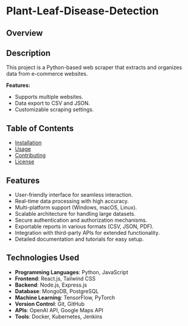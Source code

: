 # Plant-Leaf-Disease-Detection

## Overview
## Description
This project is a Python-based web scraper that extracts and organizes data from e-commerce websites.
 
**Features:**
- Supports multiple websites.
- Data export to CSV and JSON.
- Customizable scraping settings.

## Table of Contents
- [Installation](#installation)
- [Usage](#usage)
- [Contributing](#contributing)
- [License](#license)


## Features
- User-friendly interface for seamless interaction.
- Real-time data processing with high accuracy.
- Multi-platform support (Windows, macOS, Linux).
- Scalable architecture for handling large datasets.
- Secure authentication and authorization mechanisms.
- Exportable reports in various formats (CSV, JSON, PDF).
- Integration with third-party APIs for extended functionality.
- Detailed documentation and tutorials for easy setup.


## Technologies Used
- **Programming Languages**: Python, JavaScript
- **Frontend**: React.js, Tailwind CSS
- **Backend**: Node.js, Express.js
- **Database**: MongoDB, PostgreSQL
- **Machine Learning**: TensorFlow, PyTorch
- **Version Control**: Git, GitHub
- **APIs**: OpenAI API, Google Maps API
- **Tools**: Docker, Kubernetes, Jenkins




